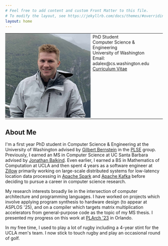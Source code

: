 ```yaml
---
# Feel free to add content and custom Front Matter to this file.
# To modify the layout, see https://jekyllrb.com/docs/themes/#overriding-theme-defaults
layout: home
---
```


<table style="border:None;">
<td style="padding:0;border:None;">
<img src="/assets/smallerme.png">
</td>
<td valign="top" style="border:None;">
PhD Student<br/>
Computer Science & Engineering<br/>
University of Washington<br/>
Email: adalex@cs.washington.edu<br/>
<a href="/assets/CV10192024.pdf">Curriculum Vitae</a>

</td>
</table>


## About Me
I'm a first year PhD student in Computer Science & Engineering at the University of Washington advised by [Gilbert Bernstein](http://www.gilbertbernstein.com/) in the [PLSE](https://uwplse.org/) group.
Previously, I earned an MS in Computer Science at UC Santa Barbara advised by [Jonathan Balkind](https://jbalkind.github.io/).
Even earlier, I earned a BS in Mathematics of Computation at UCLA and then spent 4 years as a software engineer at [Zillow](https://www.zillow.com/) primarily working on large-scale distributed systems for low-latency location data processing in [Apache Spark](https://spark.apache.org/) and [Apache Kafka](https://kafka.apache.org/) before deciding to pursue a career in computer science research.


My research interests broadly lie in the intersection of computer architecture and programming languages.
I have worked on projects which involve applying program synthesis to hardware design (to appear at ASPLOS '25), and on a compiler which targets matrix multiplication accelerators from general-purpose code as the topic of my MS thesis.
I presented my progress on this work at [PLArch '23](https://pldi23.sigplan.org/home/plarch-2023#program) in Orlando.


In my free time, I used to play a lot of rugby including a 4-year stint for the UCLA men's team.
I now stick to touch rugby and play an occasional round of golf.
